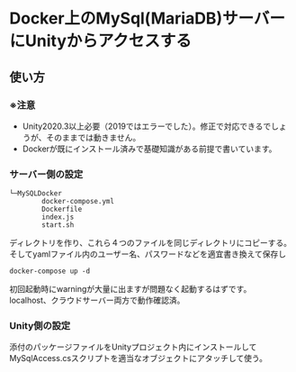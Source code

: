 # Docker上のMySql(MariaDB)サーバーにUnityからアクセスする
## 使い方
### ※注意
- Unity2020.3以上必要（2019ではエラーでした）。修正で対応できるでしょうが、そのままでは動きません。
- Dockerが既にインストール済みで基礎知識がある前提で書いています。
### サーバー側の設定
```
└─MySQLDocker
        docker-compose.yml
        Dockerfile
        index.js
        start.sh
```
ディレクトリを作り、これら４つのファイルを同じディレクトリにコピーする。そしてyamlファイル内のユーザー名、パスワードなどを適宜書き換えて保存し
```
docker-compose up -d
```
初回起動時にwarningが大量に出ますが問題なく起動するはずです。
localhost、クラウドサーバー両方で動作確認済。
### Unity側の設定
添付のパッケージファイルをUnityプロジェクト内にインストールしてMySqlAccess.csスクリプトを適当なオブジェクトにアタッチして使う。